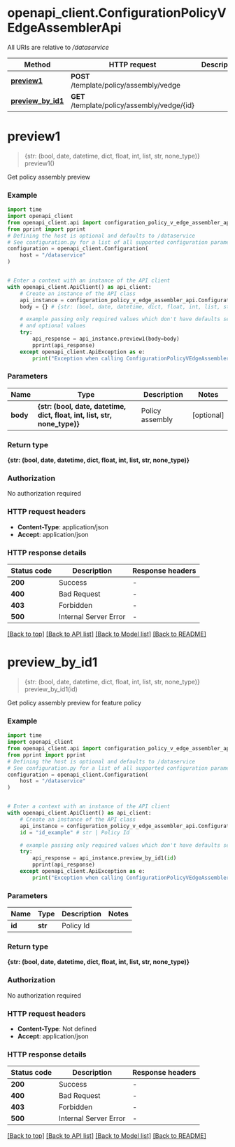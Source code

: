 # openapi_client.ConfigurationPolicyVEdgeAssemblerApi

All URIs are relative to */dataservice*

Method | HTTP request | Description
------------- | ------------- | -------------
[**preview1**](ConfigurationPolicyVEdgeAssemblerApi.md#preview1) | **POST** /template/policy/assembly/vedge | 
[**preview_by_id1**](ConfigurationPolicyVEdgeAssemblerApi.md#preview_by_id1) | **GET** /template/policy/assembly/vedge/{id} | 


# **preview1**
> {str: (bool, date, datetime, dict, float, int, list, str, none_type)} preview1()



Get policy assembly preview

### Example


```python
import time
import openapi_client
from openapi_client.api import configuration_policy_v_edge_assembler_api
from pprint import pprint
# Defining the host is optional and defaults to /dataservice
# See configuration.py for a list of all supported configuration parameters.
configuration = openapi_client.Configuration(
    host = "/dataservice"
)


# Enter a context with an instance of the API client
with openapi_client.ApiClient() as api_client:
    # Create an instance of the API class
    api_instance = configuration_policy_v_edge_assembler_api.ConfigurationPolicyVEdgeAssemblerApi(api_client)
    body = {} # {str: (bool, date, datetime, dict, float, int, list, str, none_type)} | Policy assembly (optional)

    # example passing only required values which don't have defaults set
    # and optional values
    try:
        api_response = api_instance.preview1(body=body)
        pprint(api_response)
    except openapi_client.ApiException as e:
        print("Exception when calling ConfigurationPolicyVEdgeAssemblerApi->preview1: %s\n" % e)
```


### Parameters

Name | Type | Description  | Notes
------------- | ------------- | ------------- | -------------
 **body** | **{str: (bool, date, datetime, dict, float, int, list, str, none_type)}**| Policy assembly | [optional]

### Return type

**{str: (bool, date, datetime, dict, float, int, list, str, none_type)}**

### Authorization

No authorization required

### HTTP request headers

 - **Content-Type**: application/json
 - **Accept**: application/json


### HTTP response details

| Status code | Description | Response headers |
|-------------|-------------|------------------|
**200** | Success |  -  |
**400** | Bad Request |  -  |
**403** | Forbidden |  -  |
**500** | Internal Server Error |  -  |

[[Back to top]](#) [[Back to API list]](../README.md#documentation-for-api-endpoints) [[Back to Model list]](../README.md#documentation-for-models) [[Back to README]](../README.md)

# **preview_by_id1**
> {str: (bool, date, datetime, dict, float, int, list, str, none_type)} preview_by_id1(id)



Get policy assembly preview for feature policy

### Example


```python
import time
import openapi_client
from openapi_client.api import configuration_policy_v_edge_assembler_api
from pprint import pprint
# Defining the host is optional and defaults to /dataservice
# See configuration.py for a list of all supported configuration parameters.
configuration = openapi_client.Configuration(
    host = "/dataservice"
)


# Enter a context with an instance of the API client
with openapi_client.ApiClient() as api_client:
    # Create an instance of the API class
    api_instance = configuration_policy_v_edge_assembler_api.ConfigurationPolicyVEdgeAssemblerApi(api_client)
    id = "id_example" # str | Policy Id

    # example passing only required values which don't have defaults set
    try:
        api_response = api_instance.preview_by_id1(id)
        pprint(api_response)
    except openapi_client.ApiException as e:
        print("Exception when calling ConfigurationPolicyVEdgeAssemblerApi->preview_by_id1: %s\n" % e)
```


### Parameters

Name | Type | Description  | Notes
------------- | ------------- | ------------- | -------------
 **id** | **str**| Policy Id |

### Return type

**{str: (bool, date, datetime, dict, float, int, list, str, none_type)}**

### Authorization

No authorization required

### HTTP request headers

 - **Content-Type**: Not defined
 - **Accept**: application/json


### HTTP response details

| Status code | Description | Response headers |
|-------------|-------------|------------------|
**200** | Success |  -  |
**400** | Bad Request |  -  |
**403** | Forbidden |  -  |
**500** | Internal Server Error |  -  |

[[Back to top]](#) [[Back to API list]](../README.md#documentation-for-api-endpoints) [[Back to Model list]](../README.md#documentation-for-models) [[Back to README]](../README.md)

